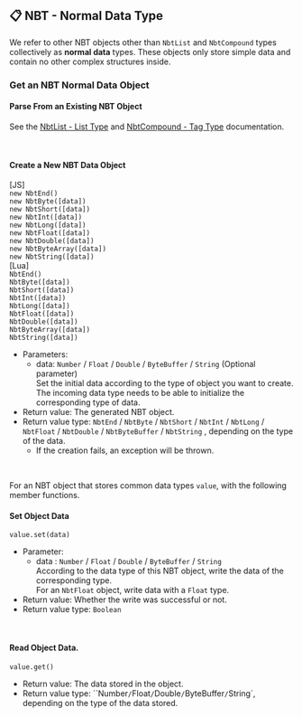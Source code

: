 ## 📋 NBT - Normal Data Type

We refer to other NBT objects other than `NbtList` and `NbtCompound` types collectively as **normal data** types. These objects only store simple data and contain no other complex structures inside.

### Get an NBT Normal Data Object

#### Parse From an Existing NBT Object

See the [NbtList - List Type](Development/NbtAPI/NBTList.md) and [NbtCompound - Tag Type](Development/NbtAPI/NBTCompound.md) documentation.

<br>

#### Create a New NBT Data Object

[JS]  
`new NbtEnd()`  
`new NbtByte([data])`  
`new NbtShort([data])`  
`new NbtInt([data])`  
`new NbtLong([data])`  
`new NbtFloat([data])`  
`new NbtDouble([data])`   
`new NbtByteArray([data])`  
`new NbtString([data])`  
[Lua]  
`NbtEnd()`  
`NbtByte([data])`  
`NbtShort([data])`  
`NbtInt([data])`  
`NbtLong([data])`  
`NbtFloat([data])`  
`NbtDouble([data])`   
`NbtByteArray([data])`  
`NbtString([data])`  

- Parameters: 
  - data: `Number` / `Float` / `Double` / `ByteBuffer` / `String` (Optional parameter)  
    Set the initial data according to the type of object you want to create. The incoming data type needs to be able to initialize the corresponding type of data.  
- Return value: The generated NBT object.
- Return value type: `NbtEnd` / `NbtByte` / `NbtShort` / `NbtInt` / `NbtLong` / `NbtFloat` / `NbtDouble` / `NbtByteBuffer` / `NbtString` , depending on the type of the data.
  - If the creation fails, an exception will be thrown.

<br>

For an NBT object that stores common data types `value`, with the following member functions.

#### Set Object Data

`value.set(data)`

- Parameter: 
  - data : `Number` / `Float` / `Double` / `ByteBuffer` / `String`  
    According to the data type of this NBT object, write the data of the corresponding type.  
    For an `NbtFloat` object, write data with a `Float` type.
- Return value: Whether the write was successful or not.
- Return value type: `Boolean`

<br>

#### Read Object Data.

`value.get()`

- Return value: The data stored in the object.
- Return value type: ``Number` / `Float` / `Double` / `ByteBuffer` / `String`, depending on the type of the data stored.

<br>
